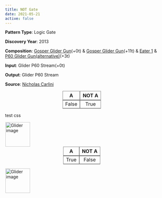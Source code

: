 ```yaml
---
title: NOT Gate
date: 2021-05-21
active: false
---
```



**Pattern Type**: Logic Gate

**Discovery Year**: 2013

**Composition**: [Gosper Glider Gun](https://galapagos.netlify.app/database/gosper_glider_gun/)(+0t) & [Gosper Glider Gun](https://galapagos.netlify.app/database/gosper_glider_gun/)(+11t)  & [Eater 1](https://galapagos.netlify.app/database/eater_1/) & [P60 Glider Gun(alternative)](https://galapagos.netlify.app/database/p60_glider_gun/)(+3t)

**Input**: Glider P60 Stream(+0t)

**Output**: Glider P60 Stream

**Source**: [Nicholas Carlini](https://nicholas.carlini.com/writing/2020/digital-logic-game-of-life.html)
<!--more-->

<style type="text/css">
table.center  {display:contents;}
table.center td{border-color: #ddd;border-style:solid;border-width:1px;}
table.center th{border-color: #ddd;border-style:solid;border-width:1px;}
table.center .tg-c3ow{border-color:inherit;text-align:center;vertical-align:top}
</style>

<center>
<table class="center">
<thead>
  <tr>
    <th class="tg-c3ow">A</th>
    <th class="tg-c3ow">NOT A</th>
  </tr>
</thead>
<tbody>
  <tr>
    <td class="tg-c3ow">False</td>
    <td class="tg-c3ow">True</td>
  </tr>
</tbody>
</table>
</center>

 test css
 
<p>
<script type="text/javascript" src="https://www.conwaylife.com/js/lv-plugin.js"></script></p>

<div class="rle"><div class="codebox"><div style="display:none; position: relative; z-index: 1031;"><code>103b2o$103bobo$90bobo13bo7b2o$89bo2bo2b2o6bo2bo7b2o$80b2o6b2o5bobo8bo
173b2o$80b2o4b2o3bo3bo3bo3bobo173bobo$88b2o5b3ob2o2b2o176bo$89bo2bo3b
2o$90bobo3$106bo$104bobo$105b2o5$113bo$114bo48bo101b2o$112b3o46b3o100b
obo$160bo105bo$160b2o4$121bo$119bobo$120b2o4$149b2o$150b2o$149bo100b2o
$249bobo$251bo3$142bo$142b2o$141bobo6$134b2o$135b2o$134bo100b2o$234bo
bo$236bo3$127bo$127b2o$126bobo6$119b2o$120b2o$119bo100b2o$219bobo$221b
o3$112bo$112b2o$111bobo6$104b2o$105b2o$104bo100b2o$204bobo$206bo3$97b
o$97b2o$96bobo6$89b2o$90b2o$89bo100b2o$189bobo$191bo3$82bo$82b2o$81bo
bo6$74b2o$75b2o$74bo100b2o$174bobo$176bo3$67bo$67b2o$66bobo6$59b2o$60b
2o$59bo100b2o$159bobo$161bo3$52bo$52b2o$51bobo2$30b2o$30bo2bo2$34bo$44b
2o$32b2o11b2o$31bo12bo100b2o$144bobo$146bo$28b2o3b2o$28b2o3b2o$29b5o3b
o$30bobo4b2o$36bobo$30b3o5$33bo$32bobo$31bo3bo94b2o$32b3o94bobo$30b2o
3b2o94bo11$32b2o$32b2o$115b2o$114bobo$116bo13$100b2o$99bobo$101bo13$85b
2o$84bobo$86bo13$70b2o$69bobo$71bo13$55b2o$54bobo$56bo3$22bo$20b4o$11b
2o5b4ob2o9b2o$9bo2bo3bo3b2ob3o8b2o$2o6bo7bo3b2ob2o$2o6bo6bo3b5o$8bo7b
3o3bo$9bo2bo$11b2o2$24bo15b2o$25b2o12bobo$24b2o15bo$19b2o$19b2o$19b2o
$20bo10b2o$19bobo7bo2bo$19bobo7b4o$20bo11bo$31bo$31b3o$17b2o3b2o$17bo
bobobo$18b5o$19b3o3b2o$20bo3bobo$26bo7$21b3o$20b2ob2o$20b2ob2o$20b5o$
19b2o3b2o5$23b2o4$21b2o$21b2o!
#C [[ THEME 6 GRID GRIDMAJOR 0 ZOOM 1.6 ]]
</code></div></div><canvas width="760" height="560" style="margin-left:1px; position: relative; z-index: 1031;"><noscript> <a href="https://www.conwaylife.com/wiki/File:Glider.png" class="image" title="Glider image"><img alt="Glider image" src="https://www.conwaylife.com/w/images/7/79/Glider.png" decoding="async" width="81" height="81" /></a> </noscript></canvas></div>


<center>
<table class="center">
<thead>
  <tr>
    <th class="tg-c3ow">A</th>
    <th class="tg-c3ow">NOT A</th>
  </tr>
</thead>
<tbody>
  <tr>
    <td class="tg-c3ow">True</td>
    <td class="tg-c3ow">False</td>
  </tr>
</tbody>
</table>
</center>

  
<p>
<script type="text/javascript" src="https://www.conwaylife.com/js/lv-plugin.js"></script></p>

<div class="rle"><div class="codebox"><div style="display:none; position: relative; z-index: 1031;"><code>43b2o$42bobo$41b3o$41b2o$41b2o$42bobo$43bo$153b2o$152bo3bo$40b2o3b2o89b
2o13bo5bo3b2o$40b2o3b2o89b2o13bo3bob2o2b2o$127b2o3bo6b2o10bo5bo$42b3o
82bobo3bo5b3o10bo3bo$42b3o83b5o6b2o12b2o$43bo85b3o4b2o9bobo$136b2o10b
2o$148bo$23b2o$23bo2bo$9bobo15bo6b2o$7bo3bo2b3o10bo6b2o5bo$2o5bo19bo11b
2o114bo$2o4bo4bo7b2o2bo2bo13b2o114b2o$7bo7bobo2bo2b2o130b2o$7bo3bo5b3o
24b3o$9bobo31bo3bo$42bo5bo161bo$31b2o9bo5bo159b3o$26bo3b3o12bo161bo$27b
o15bo3bo114bobo42b2o$25b3o16b3o116b2o$45bo117bo3$45b2o$45b2o$170bo$171b
2o$170b2o5$41bo$42bo134bobo$40b3o135b2o$178bo5$184b3o$186bo$185bo5$56b
o$57bo$55b3o6$169b3o$171bo$170bo5$71bo$72bo134bobo$70b3o135b2o$208bo5$
154b3o$156bo$155bo5$86bo$87bo$85b3o6$139b3o$141bo$140bo96bo$237b2o$236b
o2bo$237b2o$237bo$101bo$102bo$100b3o6$124b3o$126bo$125bo99b2o$226b2o$
225bo3$112bo$112b2o$112b2o6$109b3o$111bo$110bo99b2o$211b2o$210bo3$102b
2o$101bobo$103bo5$77b2o$77b2o15b3o$96bo$95bo99b2o$196b2o$195bo3$77b3o
7b2o$76bo3bo5bobo$88bo$75bo5bo$75b2o3b2o3$80b2o$80bobo$82bo$81b2o97b2o
$78bo102b2o$78bo2bo98bo$78bo3$77b2obob2o2$77bo5bo2$78b2ob2o$80bo4$165b
2o$79b2o85b2o$79b2o84bo13$150b2o$151b2o$150bo13$135b2o$136b2o$135bo13$
120b2o$121b2o$120bo13$105b2o$106b2o$105bo6$74bo$73bobo$56b2o15b2obo4b
2o$56bobo14b2ob2o3b2o$47b2o2b2o6bo13b2obo$47b2obo2bo2bo2bo13bobo$51b2o
6bo8bo5bo$56bobo7bobo21b2o$56b2o9b2o22b2o$90bo4$66b2o6bobo$66b2o5bo2b
o$73bo$74bobob2o$75bo$78b2o4$67bo7b2o$66b3o7b2o$65b5o5bo$64b2o3b2o3$69b
2o$71bo$68bo$68bo2bo$67b2ob2o$68b2o3$66b2o3b2o$66b2o3b2o$67b5o$68bobo
2$68b3o6$68b2o$68b2o!
#C [[ THEME 6 GRID GRIDMAJOR 0 ZOOM 1.6 ]]
</code></div></div><canvas width="760" height="560" style="margin-left:1px; position: relative; z-index: 1031;"><noscript> <a href="https://www.conwaylife.com/wiki/File:Glider.png" class="image" title="Glider image"><img alt="Glider image" src="https://www.conwaylife.com/w/images/7/79/Glider.png" decoding="async" width="81" height="81" /></a> </noscript></canvas></div>


